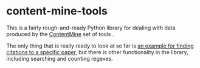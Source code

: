 # content-mine-tools

This is a fairly rough-and-ready Python library for dealing with data produced by the [ContentMine](https://github.com/ContentMine/) set of tools
.

The only thing that is really ready to look at so far is [an example for finding citations to a specific paper](https://github.com/robintw/content-mine-tools/blob/master/Application_Cits_Song.ipynb),
but there is other functionality in the library, including searching and counting regexes.
